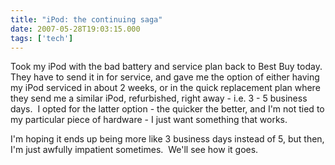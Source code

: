 ```yaml
---
title: "iPod: the continuing saga"
date: 2007-05-28T19:03:15.000
tags: ['tech']
---
```


Took my iPod with the bad battery and service plan back to Best Buy today.  They have to send it in for service, and gave me the option of either having my iPod serviced in about 2 weeks, or in the quick replacement plan where they send me a similar iPod, refurbished, right away - i.e. 3 - 5 business days.  I opted for the latter option - the quicker the better, and I'm not tied to my particular piece of hardware - I just want something that works.

I'm hoping it ends up being more like 3 business days instead of 5, but then, I'm just awfully impatient sometimes.  We'll see how it goes.
